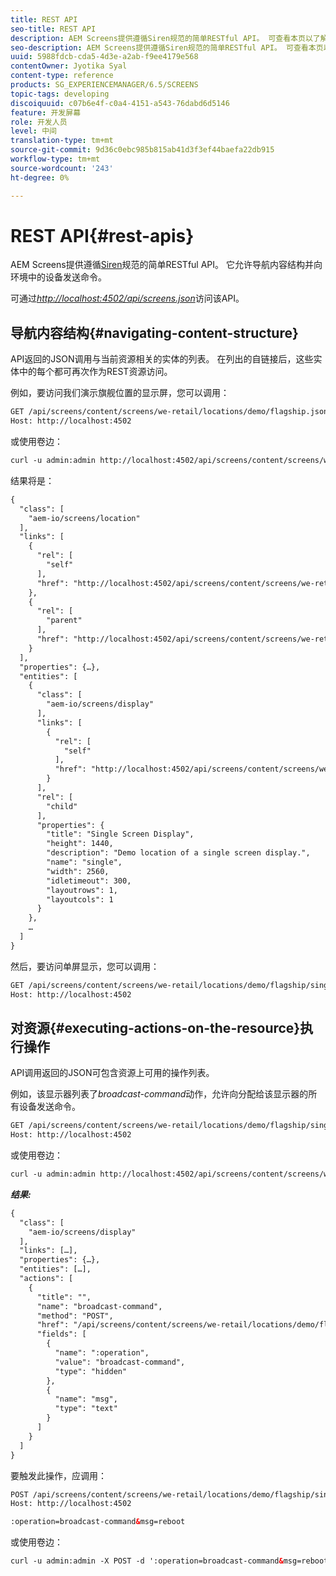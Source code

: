 ```yaml
---
title: REST API
seo-title: REST API
description: AEM Screens提供遵循Siren规范的简单RESTful API。 可查看本页以了解如何导航内容结构并将命令发送到环境中的设备。
seo-description: AEM Screens提供遵循Siren规范的简单RESTful API。 可查看本页以了解如何导航内容结构并将命令发送到环境中的设备。
uuid: 5988fdcb-cda5-4d3e-a2ab-f9ee4179e568
contentOwner: Jyotika Syal
content-type: reference
products: SG_EXPERIENCEMANAGER/6.5/SCREENS
topic-tags: developing
discoiquuid: c07b6e4f-c0a4-4151-a543-76dabd6d5146
feature: 开发屏幕
role: 开发人员
level: 中间
translation-type: tm+mt
source-git-commit: 9d36c0ebc985b815ab41d3f3ef44baefa22db915
workflow-type: tm+mt
source-wordcount: '243'
ht-degree: 0%

---
```



# REST API{#rest-apis}

AEM Screens提供遵循[Siren](https://github.com/kevinswiber/siren)规范的简单RESTful API。 它允许导航内容结构并向环境中的设备发送命令。

可通过&#x200B;[*http://localhost:4502/api/screens.json*](http://localhost:4502/api/screens.json)访问该API。

## 导航内容结构{#navigating-content-structure}

API返回的JSON调用与当前资源相关的实体的列表。 在列出的自链接后，这些实体中的每个都可再次作为REST资源访问。

例如，要访问我们演示旗舰位置的显示屏，您可以调用：

```xml
GET /api/screens/content/screens/we-retail/locations/demo/flagship.json HTTP/1.1
Host: http://localhost:4502
```

或使用卷边：

```xml
curl -u admin:admin http://localhost:4502/api/screens/content/screens/we-retail/locations/demo/flagship.json
```

结果将是：

```xml
{
  "class": [
    "aem-io/screens/location"
  ],
  "links": [
    {
      "rel": [
        "self"
      ],
      "href": "http://localhost:4502/api/screens/content/screens/we-retail/locations/demo/flagship.json"
    },
    {
      "rel": [
        "parent"
      ],
      "href": "http://localhost:4502/api/screens/content/screens/we-retail/locations/demo.json"
    }
  ],
  "properties": {…},
  "entities": [
    {
      "class": [
        "aem-io/screens/display"
      ],
      "links": [
        {
          "rel": [
            "self"
          ],
          "href": "http://localhost:4502/api/screens/content/screens/we-retail/locations/demo/flagship/single.json"
        }
      ],
      "rel": [
        "child"
      ],
      "properties": {
        "title": "Single Screen Display",
        "height": 1440,
        "description": "Demo location of a single screen display.",
        "name": "single",
        "width": 2560,
        "idletimeout": 300,
        "layoutrows": 1,
        "layoutcols": 1
      }
    },
    …
  ]
}
```

然后，要访问单屏显示，您可以调用：

```xml
GET /api/screens/content/screens/we-retail/locations/demo/flagship/single.json HTTP/1.1
Host: http://localhost:4502
```

## 对资源{#executing-actions-on-the-resource}执行操作

API调用返回的JSON可包含资源上可用的操作列表。

例如，该显示器列表了&#x200B;*broadcast-command*&#x200B;动作，允许向分配给该显示器的所有设备发送命令。

```xml
GET /api/screens/content/screens/we-retail/locations/demo/flagship/single.json HTTP/1.1
Host: http://localhost:4502
```

或使用卷边：

```xml
curl -u admin:admin http://localhost:4502/api/screens/content/screens/we-retail/locations/demo/flagship/single.json
```

***结果:***

```xml
{
  "class": [
    "aem-io/screens/display"
  ],
  "links": […],
  "properties": {…},
  "entities": […],
  "actions": [
    {
      "title": "",
      "name": "broadcast-command",
      "method": "POST",
      "href": "/api/screens/content/screens/we-retail/locations/demo/flagship/single",
      "fields": [
        {
          "name": ":operation",
          "value": "broadcast-command",
          "type": "hidden"
        },
        {
          "name": "msg",
          "type": "text"
        }
      ]
    }
  ]
}
```

要触发此操作，应调用：

```xml
POST /api/screens/content/screens/we-retail/locations/demo/flagship/single.json HTTP/1.1
Host: http://localhost:4502

:operation=broadcast-command&msg=reboot
```

或使用卷边：

```xml
curl -u admin:admin -X POST -d ':operation=broadcast-command&msg=reboot' http://localhost:4502/api/screens/content/screens/we-retail/locations/demo/flagship/single.json
```

